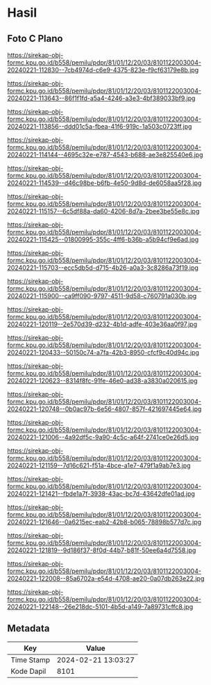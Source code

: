 # Hasil

## Foto C Plano

https://sirekap-obj-formc.kpu.go.id/b558/pemilu/pdpr/81/01/12/20/03/8101122003004-20240221-112830--7cb4974d-c6e9-4375-823e-f9cf63179e8b.jpg

https://sirekap-obj-formc.kpu.go.id/b558/pemilu/pdpr/81/01/12/20/03/8101122003004-20240221-113643--86f1f1fd-a5a4-4246-a3e3-4bf389033bf9.jpg

https://sirekap-obj-formc.kpu.go.id/b558/pemilu/pdpr/81/01/12/20/03/8101122003004-20240221-113856--ddd01c5a-fbea-41f6-919c-1a503c0723ff.jpg

https://sirekap-obj-formc.kpu.go.id/b558/pemilu/pdpr/81/01/12/20/03/8101122003004-20240221-114144--4695c32e-e787-4543-b688-ae3e825540e6.jpg

https://sirekap-obj-formc.kpu.go.id/b558/pemilu/pdpr/81/01/12/20/03/8101122003004-20240221-114539--d46c98be-b6fb-4e50-9d8d-de6058aa5f28.jpg

https://sirekap-obj-formc.kpu.go.id/b558/pemilu/pdpr/81/01/12/20/03/8101122003004-20240221-115157--6c5df88a-da60-4206-8d7a-2bee3be55e8c.jpg

https://sirekap-obj-formc.kpu.go.id/b558/pemilu/pdpr/81/01/12/20/03/8101122003004-20240221-115425--01800995-355c-4ff6-b36b-a5b94cf9e6ad.jpg

https://sirekap-obj-formc.kpu.go.id/b558/pemilu/pdpr/81/01/12/20/03/8101122003004-20240221-115703--ecc5db5d-d715-4b26-a0a3-3c8286a73f19.jpg

https://sirekap-obj-formc.kpu.go.id/b558/pemilu/pdpr/81/01/12/20/03/8101122003004-20240221-115900--ca9ff090-9797-4511-9d58-c760791a030b.jpg

https://sirekap-obj-formc.kpu.go.id/b558/pemilu/pdpr/81/01/12/20/03/8101122003004-20240221-120119--2e570d39-d232-4b1d-adfe-403e36aa0f97.jpg

https://sirekap-obj-formc.kpu.go.id/b558/pemilu/pdpr/81/01/12/20/03/8101122003004-20240221-120433--50150c74-a7fa-42b3-8950-cfcf9c40d94c.jpg

https://sirekap-obj-formc.kpu.go.id/b558/pemilu/pdpr/81/01/12/20/03/8101122003004-20240221-120623--8314f8fc-91fe-46e0-ad38-a3830a020615.jpg

https://sirekap-obj-formc.kpu.go.id/b558/pemilu/pdpr/81/01/12/20/03/8101122003004-20240221-120748--0b0ac97b-6e56-4807-857f-421697445e64.jpg

https://sirekap-obj-formc.kpu.go.id/b558/pemilu/pdpr/81/01/12/20/03/8101122003004-20240221-121006--4a92df5c-9a90-4c5c-a64f-2741ce0e26d5.jpg

https://sirekap-obj-formc.kpu.go.id/b558/pemilu/pdpr/81/01/12/20/03/8101122003004-20240221-121159--7d16c621-f51a-4bce-a1e7-479f1a9ab7e3.jpg

https://sirekap-obj-formc.kpu.go.id/b558/pemilu/pdpr/81/01/12/20/03/8101122003004-20240221-121421--fbde1a7f-3938-43ac-bc7d-43642dfe01ad.jpg

https://sirekap-obj-formc.kpu.go.id/b558/pemilu/pdpr/81/01/12/20/03/8101122003004-20240221-121646--0a6215ec-eab2-42b8-b065-78898b577d7c.jpg

https://sirekap-obj-formc.kpu.go.id/b558/pemilu/pdpr/81/01/12/20/03/8101122003004-20240221-121819--9d186f37-8f0d-44b7-b81f-50ee6a4d7558.jpg

https://sirekap-obj-formc.kpu.go.id/b558/pemilu/pdpr/81/01/12/20/03/8101122003004-20240221-122008--85a6702a-e54d-4708-ae20-0a07db263e22.jpg

https://sirekap-obj-formc.kpu.go.id/b558/pemilu/pdpr/81/01/12/20/03/8101122003004-20240221-122148--26e218dc-5101-4b5d-a149-7a89731cffc8.jpg


## Metadata

| Key        | Value               |
| ---------- | ------------------- |
| Time Stamp | 2024-02-21 13:03:27 |
| Kode Dapil | 8101                |



